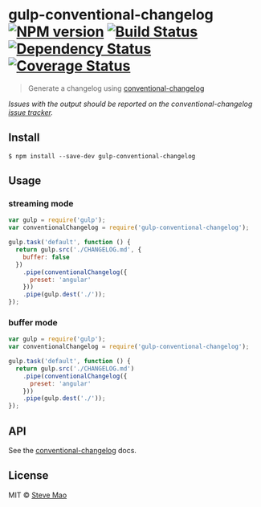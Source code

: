 # gulp-conventional-changelog [![NPM version][npm-image]][npm-url] [![Build Status][travis-image]][travis-url] [![Dependency Status][daviddm-image]][daviddm-url] [![Coverage Status][coveralls-image]][coveralls-url]

> Generate a changelog using [conventional-changelog](https://github.com/stevemao/conventional-changelog)

*Issues with the output should be reported on the conventional-changelog [issue tracker](https://github.com/stevemao/conventional-changelog/issues).*


## Install

```
$ npm install --save-dev gulp-conventional-changelog
```


## Usage

### streaming mode

```js
var gulp = require('gulp');
var conventionalChangelog = require('gulp-conventional-changelog');

gulp.task('default', function () {
  return gulp.src('./CHANGELOG.md', {
    buffer: false
  })
    .pipe(conventionalChangelog({
      preset: 'angular'
    }))
    .pipe(gulp.dest('./'));
});
```

### buffer mode

```js
var gulp = require('gulp');
var conventionalChangelog = require('gulp-conventional-changelog');

gulp.task('default', function () {
  return gulp.src('./CHANGELOG.md')
    .pipe(conventionalChangelog({
      preset: 'angular'
    }))
    .pipe(gulp.dest('./'));
});
```


## API

See the [conventional-changelog](https://github.com/ajoslin/conventional-changelog) docs.


## License

MIT © [Steve Mao](https://github.com/stevemao)


[npm-image]: https://badge.fury.io/js/gulp-conventional-changelog.svg
[npm-url]: https://npmjs.org/package/gulp-conventional-changelog
[travis-image]: https://travis-ci.org/stevemao/gulp-conventional-changelog.svg?branch=master
[travis-url]: https://travis-ci.org/stevemao/gulp-conventional-changelog
[daviddm-image]: https://david-dm.org/stevemao/gulp-conventional-changelog.svg?theme=shields.io
[daviddm-url]: https://david-dm.org/stevemao/gulp-conventional-changelog
[coveralls-image]: https://coveralls.io/repos/github/stevemao/gulp-conventional-changelog/badge.svg
[coveralls-url]: https://coveralls.io/r/stevemao/gulp-conventional-changelog
